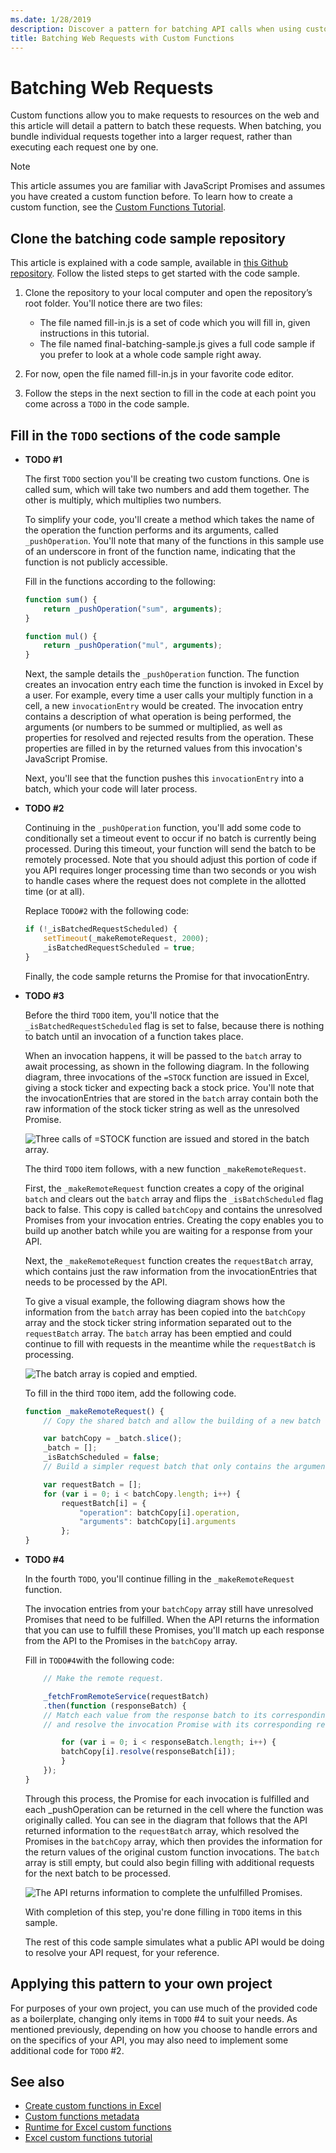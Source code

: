 ```yaml
---
ms.date: 1/28/2019
description: Discover a pattern for batching API calls when using custom functions in Excel.
title: Batching Web Requests with Custom Functions
---
```


# Batching Web Requests

Custom functions allow you to make requests to resources on the web and this article will detail a pattern to batch these requests. When batching, you bundle individual requests together into a larger request, rather than executing each request one by one.

> [!NOTE]
> This article assumes you are familiar with JavaScript Promises and assumes you have created a custom function before. To learn how to create a custom function, see the [Custom Functions Tutorial](../tutorials/).

## Clone the batching code sample repository

This article is explained with a code sample, available in [this Github repository](https://github.com/OfficeDev/PnP-OfficeAddins/tree/master/Excel-custom-functions). Follow the listed steps to get started with the code sample.

1. Clone the repository to your local computer and open the repository’s root folder. You'll notice there are two files:

    * The file named fill-in.js is a set of code which you will fill in, given instructions in this tutorial.
    * The file named final-batching-sample.js gives a full code sample if you prefer to look at a whole code sample right away.

2. For now, open the file named fill-in.js in your favorite code editor.

3. Follow the steps in the next section to fill in the code at each point you come across a `TODO` in the code sample.

## Fill in the `TODO` sections of the code sample

* **TODO #1**

    The first `TODO` section you'll be creating two custom functions. One is called sum, which will take two numbers and add them together. The other is multiply, which multiplies two numbers.

    To simplify your code, you'll create a method which takes the name of the operation the function performs and its arguments, called `_pushOperation`. You'll note that many of the functions in this sample use of an underscore in front of the function name, indicating that the function is not publicly accessible.

    Fill in the functions according to the following:

    ```js
    function sum() {
        return _pushOperation("sum", arguments);
    }

    function mul() {
        return _pushOperation("mul", arguments);
    }
    ```

    Next, the sample details the `_pushOperation` function. The function creates an invocation entry each time the function is invoked in Excel by a user. For example, every time a user calls your multiply function in a cell, a new `invocationEntry` would be created. The invocation entry contains a description of what operation is being performed, the arguments (or numbers to be summed or multiplied, as well as properties for resolved and rejected results from the operation. These properties are filled in by the returned values from this invocation's JavaScript Promise.

    Next, you'll see that the function pushes this `invocationEntry` into a batch, which your code will later process.

* **TODO #2**

    Continuing in the `_pushOperation` function, you'll add some code to conditionally set a timeout event to occur if no batch is currently being processed. During this timeout, your function will send the batch to be remotely processed. Note that you should adjust this portion of code if you API requires longer processing time than two seconds or you wish to handle cases where the request does not complete in the allotted time (or at all).  

    Replace `TODO#2` with the following code:

    ```js
    if (!_isBatchedRequestScheduled) {
        setTimeout(_makeRemoteRequest, 2000);
        _isBatchedRequestScheduled = true;
    }
    ```

    Finally, the code sample returns the Promise for that invocationEntry.

* **TODO #3**

    Before the third `TODO` item, you'll notice that the `_isBatchedRequestScheduled` flag is set to false, because there is nothing to batch until an invocation of a function takes place.

    When an invocation happens, it will be passed to the `batch` array to await processing, as shown in the following diagram. In the following diagram, three invocations of the `=STOCK` function are issued in Excel, giving a stock ticker and expecting back a stock price. You'll note that the invocationEntries that are stored in the `batch` array contain both the raw information of the stock ticker string as well as the unresolved Promise.

    ![Three calls of =STOCK function are issued and stored in the batch array.](../images/Batch1.svg "Batching diagram")

    The third `TODO` item follows, with a new function `_makeRemoteRequest`.

    First, the `_makeRemoteRequest` function creates a copy of the original `batch` and clears out the `batch` array and flips the `_isBatchScheduled` flag back to false. This copy is called `batchCopy` and contains the unresolved Promises from your invocation entries. Creating the copy enables you to build up another batch while you are waiting for a response from your API.

    Next, the `_makeRemoteRequest` function creates the `requestBatch` array, which contains just the raw information from the invocationEntries that needs to be processed by the API.

    To give a visual example, the following diagram shows how the information from the `batch` array has been copied into the `batchCopy` array and the stock ticker string information separated out to the `requestBatch` array. The `batch` array has been emptied and could continue to fill with requests in the meantime while the `requestBatch` is processing.

    ![The batch array is copied and emptied.](../images/Batch2.svg "Batching diagram")

    To fill in the third `TODO` item, add the following code.

    ```js
    function _makeRemoteRequest() {
        // Copy the shared batch and allow the building of a new batch while you are waiting for a response.

        var batchCopy = _batch.slice();
        _batch = [];
        _isBatchScheduled = false;
        // Build a simpler request batch that only contains the arguments for each invocation.

        var requestBatch = [];
        for (var i = 0; i < batchCopy.length; i++) {
            requestBatch[i] = {
                "operation": batchCopy[i].operation,
                "arguments": batchCopy[i].arguments
            };
    }
    ```

* **TODO #4**

    In the fourth `TODO`, you'll continue filling in the `_makeRemoteRequest` function.

    The invocation entries from your `batchCopy` array still have unresolved Promises that need to be fulfilled. When the API returns the information that you can use to fulfill these Promises, you'll match up each response from the API to the Promises in the `batchCopy` array.

    Fill in `TODO#4`with the following code:

    ```js
        // Make the remote request.

        _fetchFromRemoteService(requestBatch)
        .then(function (responseBatch) {
        // Match each value from the response batch to its corresponding invocation entry from the request batch,
        // and resolve the invocation Promise with its corresponding response value.

            for (var i = 0; i < responseBatch.length; i++) {
            batchCopy[i].resolve(responseBatch[i]);
            }
        });
    }
    ```

    Through this process, the Promise for each invocation is fulfilled and each _pushOperation can be returned in the cell where the function was originally called. You can see in the diagram that follows that the API returned information to the `requestBatch` array, which resolved the Promises in the `batchCopy` array, which then provides the information for the return values of the original custom function invocations. The `batch` array is still empty, but could also begin filling with additional requests for the next batch to be processed.

    ![The API returns information to complete the unfulfilled Promises.](../images/Batch4.svg "Batching diagram")

    With completion of this step, you're done filling in `TODO` items in this sample.

    The rest of this code sample simulates what a public API would be doing to resolve your API request, for your reference.

## Applying this pattern to your own project

For purposes of your own project, you can use much of the provided code as a boilerplate, changing only items in `TODO` #4 to suit your needs. As mentioned previously, depending on how you choose to handle errors and on the specifics of your API, you may also need to implement some additional code for `TODO` #2.

## See also

* [Create custom functions in Excel](custom-functions-overview.md)
* [Custom functions metadata](custom-functions-json.md)
* [Runtime for Excel custom functions](custom-functions-runtime.md)
* [Excel custom functions tutorial](excel-tutorial-custom-functions.md)
